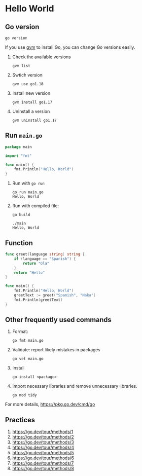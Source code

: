 # Hello World

## Go version

```
go version
```

If you use [gvm](https://github.com/moovweb/gvm) to install Go, you can change Go versions easily.

1. Check the available versions

    ```
    gvm list
    ```
1. Swtich version
    ```
    gvm use go1.18
    ```
1. Install new version
    ```
    gvm install go1.17
    ```
1. Uninstall a version
    ```
    gvm uninstall go1.17
    ```

## Run `main.go`

```go
package main

import "fmt"

func main() {
    fmt.Println("Hello, World")
}
```

1. Run with `go run`

    ```
    go run main.go
    Hello, World
    ```

1. Run with compiled file:

    ```
    go build
    ```
    ```
    ./main
    Hello, World
    ```

## Function

```go
func greet(language string) string {
    if (language == "Spanish") {
        return "Ola"
    }
    return "Hello"
}
```

```go
func main() {
	fmt.Println("Hello, World")
	greetText := greet("Spanish", "Naka")
	fmt.Println(greetText)
}
```

## Other frequently used commands

1. Format:
    ```
    go fmt main.go
    ```
1. Validate: report likely mistakes in packages
    ```
    go vet main.go
    ```
1. Install
    ```
    go install <package>
    ```
1. Import necessary libraries and remove unnecessary libraries.
    ```
    go mod tidy
    ```
For more details, https://pkg.go.dev/cmd/go

## Practices
1. https://go.dev/tour/methods/1
1. https://go.dev/tour/methods/2
1. https://go.dev/tour/methods/3
1. https://go.dev/tour/methods/4
1. https://go.dev/tour/methods/5
1. https://go.dev/tour/methods/6
1. https://go.dev/tour/methods/7
1. https://go.dev/tour/methods/8

